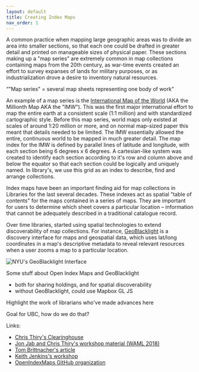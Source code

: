 ```yaml
---
layout: default
title: Creating Index Maps
nav_order: 1
---
```

A common practice when mapping large geographic areas was to divide an area into smaller sections, so that each one could be drafted in greater detail and printed on manageable sizes of physical paper. These sections making up a "map series" are extremely common in map collections containing maps from the 20th century, as war-time events created an effort to survey expanses of lands for military purposes, or as industrialization drove a desire to inventory natural resources.    

<q>"Map series" = several map sheets representing one body of work</q>

An example of a map series is the [International Map of the World](https://en.wikipedia.org/wiki/International_Map_of_the_World) (AKA the Millionth Map AKA the "IMW"). This was the first major international effort to map the entire earth at a consistent scale (1:1 million) and with standardized cartographic style. Before this map series, world maps only existed at scales of around 1:20 million or more, and on normal map-sized paper this meant that details needed to be limited. The IMW essentially allowed the entire, continuous world to be mapped in much greater detail. The map index for the IMW is defined by parallel lines of latitude and longitude, with each section being 6 degrees x 6 degrees. A cartesian-like system was created to identify each section according to it's row and column above and below the equator so that each section could be logically and uniquely named. In library's, we use this grid as an index to describe, find and arrange collections.

Index maps have been an important finding aid for map collections in Libraries for the last several decades. These indexes act as spatial "table of contents" for the maps contained in a series of maps. They are important for users to determine which sheet covers a particular location – information that cannot be adequately described in a traditional catalogue record.

Over time libraries, started using spatial technologies to extend discoverability of map collections. For instance, [GeoBlacklight](https://geoblacklight.org/) is a discovery interface for maps and geospatial data, which uses lat/long coordinates in a map's descriptive metadata to reveal relevant resources when a user zooms a map to a particular location. 

![NYU's GeoBlacklight Interface](nyu-gbl.gif)

Some stuff about Open Index Maps and GeoBlacklight
- both for sharing holdings, and for spatial discoverability
- without GeoBlacklight, could use Mapbox GL JS

Highlight the work of librarians who've made advances here

Goal for UBC, how do we do that?

Links:
- [Chris Thiry's Clearinghouse](https://www.arcgis.com/home/group.html?id=427f021a56f9449dbba24fbb4b915f55)
- [Jon Jab and Chris Thiry's workshop material (WAML 2018)](https://ucsb.app.box.com/v/WAMLindexes/folder/53136056329)
- [Tom Brittnacher's article](http://www.waml.org/ib/waml-information-bulletin/49-2/digital-index-maps-leveraging-gis-to-create-metadata-for-online-map-collections/)
- [Keith Jenkins's workshop](https://kgjenkins.github.io/openindexmaps-workshop/)
- [OpenIndexMaps GitHub organization](https://github.com/OpenIndexMaps)
